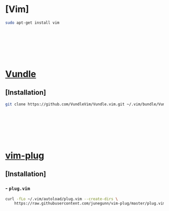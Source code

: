 # [Vim]

```sh
sudo apt-get install vim
```

<br>
<br>
<br>
<br>
<br>

# [Vundle](https://github.com/VundleVim/Vundle.vim)

## [Installation]

```sh
git clone https://github.com/VundleVim/Vundle.vim.git ~/.vim/bundle/Vundle.vim
```

<br>
<br>
<br>
<br>
<br>

# [vim-plug](https://github.com/junegunn/vim-plug)

## [Installation]

### - `plug.vim`

```sh
curl -fLo ~/.vim/autoload/plug.vim --create-dirs \
    https://raw.githubusercontent.com/junegunn/vim-plug/master/plug.vim
```